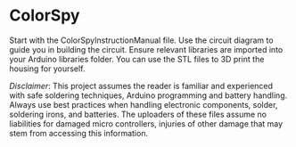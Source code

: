 # ColorSpy

Start with the ColorSpyInstructionManual file. Use the circuit diagram to guide you in building the circuit. Ensure relevant libraries are imported into your Arduino libraries folder. You can use the STL files to 3D print the housing for yourself.

*Disclaimer*: This project assumes the reader is familiar and experienced with safe soldering techniques, Arduino programming and battery handling. Always use best practices when handling electronic components, solder, soldering irons, and batteries. The uploaders of these files assume no liabilities for damaged micro controllers, injuries of other damage that may stem from accessing this information.



